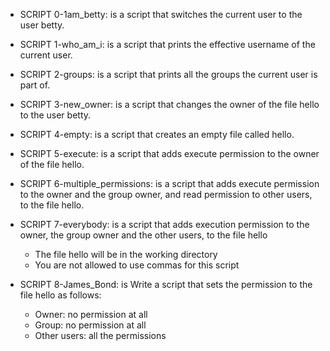 - SCRIPT 0-1am_betty: is a script that switches the current user to the user betty.

- SCRIPT 1-who_am_i: is a script that prints the effective username of the current user.

- SCRIPT 2-groups: is a script that prints all the groups the current user is part of.

- SCRIPT 3-new_owner: is  a script that changes the owner of the file hello to the user betty.

- SCRIPT 4-empty: is a script that creates an empty file called hello.

- SCRIPT 5-execute: is a script that adds execute permission to the owner of the file hello.

- SCRIPT 6-multiple_permissions: is a script that adds execute permission to the owner and the group owner, and read permission to other users, to the file hello.

- SCRIPT 7-everybody: is a script that adds execution permission to the owner, the group owner and the other users, to the file hello

	- 	The file hello will be in the working directory
	-	 You are not allowed to use commas for this script 

- SCRIPT 8-James_Bond: is Write a script that sets the permission to the file hello as follows:

	-	Owner: no permission at all
	-	Group: no permission at all
	-	Other users: all the permissions
